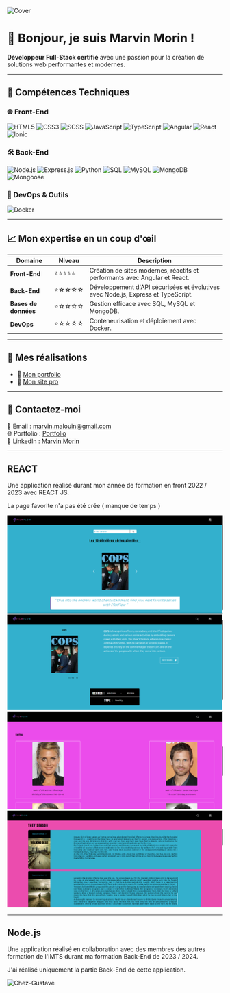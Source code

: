 ![Cover](https://github.com/Marvin-Morin/My-profil/blob/main/portfolio.png)

# 👋 Bonjour, je suis Marvin Morin !  
**Développeur Full-Stack certifié** avec une passion pour la création de solutions web performantes et modernes.  

---

## 🚀 Compétences Techniques

### 🌐 Front-End
![HTML5](https://img.shields.io/badge/HTML5-%23E34F26.svg?&style=for-the-badge&logo=html5&logoColor=white)
![CSS3](https://img.shields.io/badge/CSS3-%231572B6.svg?&style=for-the-badge&logo=css3&logoColor=white)
![SCSS](https://img.shields.io/badge/SCSS-%23CC6699.svg?&style=for-the-badge&logo=sass&logoColor=white)
![JavaScript](https://img.shields.io/badge/JavaScript-%23F7DF1E.svg?&style=for-the-badge&logo=javascript&logoColor=black)
![TypeScript](https://img.shields.io/badge/TypeScript-%23007ACC.svg?&style=for-the-badge&logo=typescript&logoColor=white)
![Angular](https://img.shields.io/badge/Angular-%23DD0031.svg?&style=for-the-badge&logo=angular&logoColor=white)
![React](https://img.shields.io/badge/React-%2361DAFB.svg?&style=for-the-badge&logo=react&logoColor=black)
![Ionic](https://img.shields.io/badge/Ionic-%233880FF.svg?&style=for-the-badge&logo=ionic&logoColor=white)

### 🛠️ Back-End
![Node.js](https://img.shields.io/badge/Node.js-%23339933.svg?&style=for-the-badge&logo=node.js&logoColor=white)
![Express.js](https://img.shields.io/badge/Express.js-%23404d59.svg?&style=for-the-badge)
![Python](https://img.shields.io/badge/Python-%233776AB.svg?&style=for-the-badge&logo=python&logoColor=white)
![SQL](https://img.shields.io/badge/SQL-%2300758F.svg?&style=for-the-badge&logo=sqlite&logoColor=white)
![MySQL](https://img.shields.io/badge/MySQL-%234479A1.svg?&style=for-the-badge&logo=mysql&logoColor=white)
![MongoDB](https://img.shields.io/badge/MongoDB-%2347A248.svg?&style=for-the-badge&logo=mongodb&logoColor=white)
![Mongoose](https://img.shields.io/badge/Mongoose-%23A33E49.svg?&style=for-the-badge&logo=javascript)

### 🧰 DevOps & Outils
![Docker](https://img.shields.io/badge/Docker-%232496ED.svg?&style=for-the-badge&logo=docker&logoColor=white)

---

## 📈 Mon expertise en un coup d'œil

| Domaine          | Niveau     | Description |
|-------------------|------------|-------------|
| **Front-End**     | ⭐⭐⭐⭐⭐    | Création de sites modernes, réactifs et performants avec Angular et React. |
| **Back-End**      | ⭐☆☆☆☆     | Développement d'API sécurisées et évolutives avec Node.js, Express et TypeScript. |
| **Bases de données** | ⭐☆☆☆☆  | Gestion efficace avec SQL, MySQL et MongoDB. |
| **DevOps**        | ⭐☆☆☆☆      | Conteneurisation et déploiement avec Docker. |

---

## 🌟 Mes réalisations

- 🔗 [Mon portfolio](https://marvin.fronthub.fr/)  
- 📱 [Mon site pro](https://2m-web.fr/)  

---

## 💬 Contactez-moi

📧 Email : [marvin.malouin@gmail.com](mailto:marvin.malouin@gmail.com)  
🌐 Portfolio : [Portfolio](https://marvin.fronthub.fr/)  
🌟 LinkedIn : [Marvin Morin](https://www.linkedin.com/in/marvin-morin-5b15291b3/)  

---

## REACT

Une application réalisé durant mon année de formation en front 2022 / 2023 avec REACT JS.

La page favorite n'a pas été crée ( manque de temps )

![HOME](https://github.com/Marvin-Morin/Marvin-Morin/blob/main/home.png)
![CLICK](https://github.com/Marvin-Morin/Marvin-Morin/blob/main/click.png)
![CASTING](https://github.com/Marvin-Morin/Marvin-Morin/blob/main/casting.png)
![SEASONS](https://github.com/Marvin-Morin/Marvin-Morin/blob/main/seasons.png)


---

## Node.js

Une application réalisé en collaboration avec des membres des autres formation de l'IMTS durant ma formation Back-End de 2023 / 2024.

J'ai réalisé uniquement la partie Back-End de cette application.

![Chez-Gustave](https://github.com/Marvin-Morin/chez-gustave-perso)
